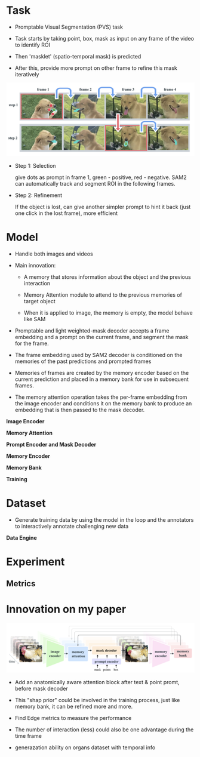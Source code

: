 # Task

- Promptable Visual Segmentation (PVS) task

- Task starts by taking point, box, mask as input on any frame of the video to identify ROI

- Then 'masklet' (spatio-temporal mask) is predicted  

- After this, provide more prompt on other frame to refine this mask iteratively

![interactive seg](../asset/iterative_refine.png)

- Step 1: Selection

    give dots as prompt in frame 1, green - positive, red - negative. SAM2 can automatically track and segment ROI in the following frames. 

- Step 2: Refinement

    If the object is lost, can give another simpler prompt to hint it back (just one click in the lost frame), more efficient

# Model

- Handle both images and videos

- Main innovation:

    - A memory that stores information about the object and the previous interaction

    - Memory Attention module to attend to the previous memories of target object

    - When it is applied to image, the memory is empty, the model behave like SAM

- Promptable and light weighted-mask decoder accepts a frame embedding and a prompt on the current frame, and segment the mask for the frame.

- The frame embedding used by SAM2 decoder is conditioned on the memories of the past predictions and prompted frames

- Memories of frames are created by the memory encoder based on the current prediction and placed in a memory bank for use in subsequent frames.

- The memory attention operation takes the per-frame embedding from the image encoder and conditions it on the memory bank to produce an embedding that is then passed to the mask decoder.

**Image Encoder**


**Memory Attention**


**Prompt Encoder and Mask Decoder**


**Memory Encoder**


**Memory Bank**


**Training**

# Dataset

- Generate training data by using the model in the loop and the annotators to interactively annotate challenging new data

**Data Engine**

# Experiment

## Metrics

# Innovation on my paper

![refer_model](../asset/sam2_arch.png)

- Add an anatomically aware attention block after text & point promt, before mask decoder

- This "shap prior" could be involved in the training process, just like memory bank, it can be refined more and more.

- Find Edge metrics to measure the performance

- The number of interaction (less) could also be one advantage during the time frame

- generazation ability on organs dataset with temporal info

